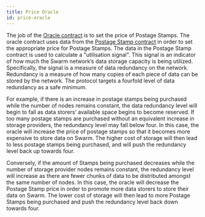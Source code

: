 ```yaml
---
title: Price Oracle
id: price-oracle
---
```


The job of the [Oracle contract](https://github.com/ethersphere/price-oracle) is to set the price of Postage Stamps. The oracle contract uses data from the [Postage Stamp contract](/docs/learn/technology/contracts/postage-stamp) in order to set the appropriate price for Postage Stamps. The data in the Postage Stamp contract is used to calculate a "utilisation signal". This signal is an indicator of how much the Swarm network’s data storage capacity is being utilized. Specifically, the signal is a measure of data redundancy on the network. Redundancy is a measure of how many copies of each piece of data can be stored by the network. The protocol targets a fourfold level of data redundancy as a safe minimum. 

For example, if there is an increase in postage stamps being purchased while the number of nodes remains constant, the data redundancy level will begin to fall as data storers’ available space begins to become reserved. If too many postage stamps are purchased without an equivalent increase in storage providers, the redundancy level may fall below four. In this case, the oracle will increase the price of postage stamps so that it becomes more expensive to store data on Swarm. The higher cost of storage will then lead to less postage stamps being purchased, and will push the redundancy level back up towards four. 

Conversely, if the amount of Stamps being purchased decreases while the number of storage provider nodes remains constant, the redundancy level will increase as there are fewer chunks of data to be distributed amongst the same number of nodes. In this case, the oracle will decrease the Postage Stamp price in order to promote more data storers to store their data on Swarm. The lower cost of storage will then lead to more Postage Stamps being purchased and push the redundancy level back down towards four.

